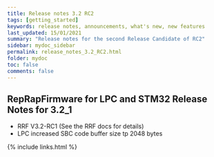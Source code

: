 ```yaml
---
title: Release notes 3.2 RC2
tags: [getting_started]
keywords: release notes, announcements, what's new, new features
last_updated: 15/01/2021
summary: "Release notes for the second Release Candidate of RC2"
sidebar: mydoc_sidebar
permalink: release_notes_3.2_RC2.html
folder: mydoc
toc: false
comments: false
---
```


## RepRapFirmware for LPC and STM32 Release Notes for 3.2_1

- RRF V3.2-RC1 (See the RRF docs for details)
- LPC increased SBC code buffer size tp 2048 bytes

{% include links.html %}
